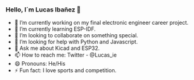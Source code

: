### Hello, I´m Lucas Ibañez 👋


- 🔭 I’m currently working on my final electronic engineer career project.
- 🌱 I’m currently learning ESP-IDF. 
- 👯 I’m looking to collaborate on something special.
- 🤔 I’m looking for help with Python and Javascript.
- 💬 Ask me about Kicad and ESP32.
- 📫 How to reach me: Twitter - @Lucas_ie
- 😄 Pronouns: He/His
- ⚡ Fun fact: I love sports and competition.

